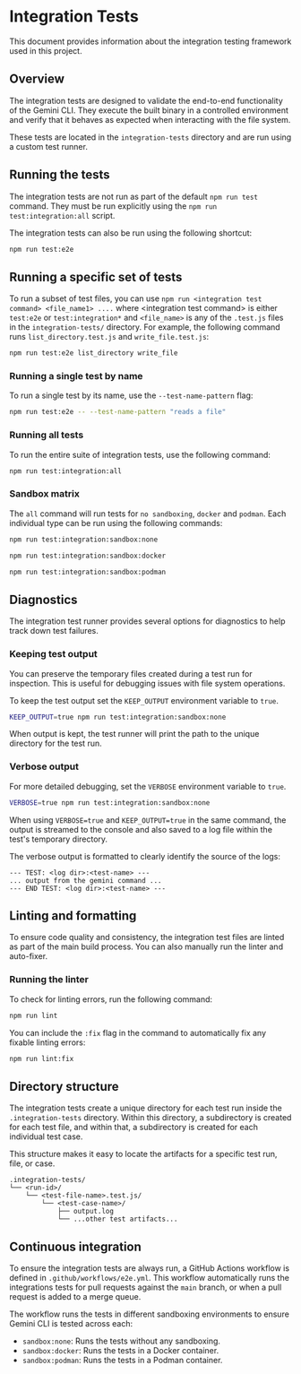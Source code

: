 # Integration Tests

This document provides information about the integration testing framework used
in this project.

## Overview

The integration tests are designed to validate the end-to-end functionality of
the Gemini CLI. They execute the built binary in a controlled environment and
verify that it behaves as expected when interacting with the file system.

These tests are located in the `integration-tests` directory and are run using a
custom test runner.

## Running the tests

The integration tests are not run as part of the default `npm run test` command.
They must be run explicitly using the `npm run test:integration:all` script.

The integration tests can also be run using the following shortcut:

```bash
npm run test:e2e
```

## Running a specific set of tests

To run a subset of test files, you can use
`npm run <integration test command> <file_name1> ....` where &lt;integration
test command&gt; is either `test:e2e` or `test:integration*` and `<file_name>`
is any of the `.test.js` files in the `integration-tests/` directory. For
example, the following command runs `list_directory.test.js` and
`write_file.test.js`:

```bash
npm run test:e2e list_directory write_file
```

### Running a single test by name

To run a single test by its name, use the `--test-name-pattern` flag:

```bash
npm run test:e2e -- --test-name-pattern "reads a file"
```

### Running all tests

To run the entire suite of integration tests, use the following command:

```bash
npm run test:integration:all
```

### Sandbox matrix

The `all` command will run tests for `no sandboxing`, `docker` and `podman`.
Each individual type can be run using the following commands:

```bash
npm run test:integration:sandbox:none
```

```bash
npm run test:integration:sandbox:docker
```

```bash
npm run test:integration:sandbox:podman
```

## Diagnostics

The integration test runner provides several options for diagnostics to help
track down test failures.

### Keeping test output

You can preserve the temporary files created during a test run for inspection.
This is useful for debugging issues with file system operations.

To keep the test output set the `KEEP_OUTPUT` environment variable to `true`.

```bash
KEEP_OUTPUT=true npm run test:integration:sandbox:none
```

When output is kept, the test runner will print the path to the unique directory
for the test run.

### Verbose output

For more detailed debugging, set the `VERBOSE` environment variable to `true`.

```bash
VERBOSE=true npm run test:integration:sandbox:none
```

When using `VERBOSE=true` and `KEEP_OUTPUT=true` in the same command, the output
is streamed to the console and also saved to a log file within the test's
temporary directory.

The verbose output is formatted to clearly identify the source of the logs:

```
--- TEST: <log dir>:<test-name> ---
... output from the gemini command ...
--- END TEST: <log dir>:<test-name> ---
```

## Linting and formatting

To ensure code quality and consistency, the integration test files are linted as
part of the main build process. You can also manually run the linter and
auto-fixer.

### Running the linter

To check for linting errors, run the following command:

```bash
npm run lint
```

You can include the `:fix` flag in the command to automatically fix any fixable
linting errors:

```bash
npm run lint:fix
```

## Directory structure

The integration tests create a unique directory for each test run inside the
`.integration-tests` directory. Within this directory, a subdirectory is created
for each test file, and within that, a subdirectory is created for each
individual test case.

This structure makes it easy to locate the artifacts for a specific test run,
file, or case.

```
.integration-tests/
└── <run-id>/
    └── <test-file-name>.test.js/
        └── <test-case-name>/
            ├── output.log
            └── ...other test artifacts...
```

## Continuous integration

To ensure the integration tests are always run, a GitHub Actions workflow is
defined in `.github/workflows/e2e.yml`. This workflow automatically runs the
integrations tests for pull requests against the `main` branch, or when a pull
request is added to a merge queue.

The workflow runs the tests in different sandboxing environments to ensure
Gemini CLI is tested across each:

- `sandbox:none`: Runs the tests without any sandboxing.
- `sandbox:docker`: Runs the tests in a Docker container.
- `sandbox:podman`: Runs the tests in a Podman container.
